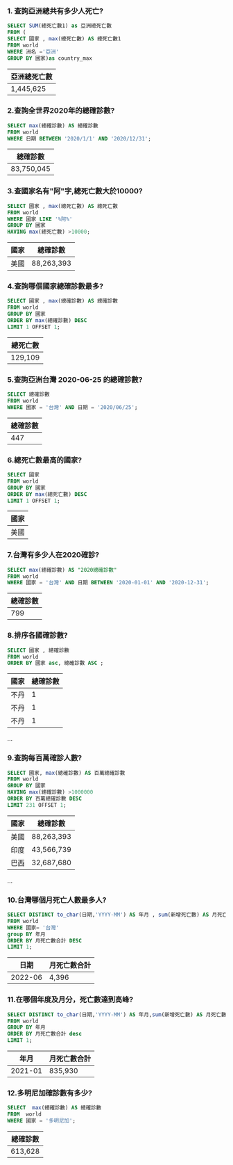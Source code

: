 ### 1. 查詢亞洲總共有多少人死亡?

```sql
SELECT SUM(總死亡數1) as 亞洲總死亡數
FROM (
SELECT 國家 , max(總死亡數) AS 總死亡數1
FROM world
WHERE 洲名 ='亞洲'
GROUP BY 國家)as country_max
```
| 亞洲總死亡數 |
| --- |
| 1,445,625 |


### 2.查詢全世界2020年的總確診數?

```sql
SELECT max(總確診數) AS 總確診數
FROM world
WHERE 日期 BETWEEN '2020/1/1' AND '2020/12/31';
```
| 總確診數 |
| --- |
| 83,750,045 |


### 3.查國家名有"阿"字,總死亡數大於10000?

```sql
SELECT 國家 , max(總死亡數) AS 總死亡數
FROM world
WHERE 國家 LIKE '%阿%'
GROUP BY 國家
HAVING max(總死亡數) >10000;
```
| 國家 | 總確診數 |
| --- | --- |
| 美國 | 88,263,393 |


### 4.查詢哪個國家總確診數最多?

```sql
SELECT 國家 , max(總確診數) AS 總確診數
FROM world
GROUP BY 國家
ORDER BY max(總確診數) DESC
LIMIT 1 OFFSET 1;
```
| 總死亡數 |
| --- |
| 129,109 |


### 5.查詢亞洲台灣 2020-06-25 的總確診數?

```sql
SELECT 總確診數
FROM world
WHERE 國家 = '台灣' AND 日期 = '2020/06/25';
```
| 總確診數 |
| --- |
| 447 |


### 6.總死亡數最高的國家?

```sql
SELECT 國家 
FROM world
GROUP BY 國家
ORDER BY max(總死亡數) DESC
LIMIT 1 OFFSET 1;
```
| 國家 |
| --- |
| 美國 |


### 7.台灣有多少人在2020確診?

```sql
SELECT max(總確診數) AS "2020總確診數"
FROM world
WHERE 國家 = '台灣' AND 日期 BETWEEN '2020-01-01' AND '2020-12-31';
```
| 總確診數 |
| --- |
| 799 |


### 8.排序各國確診數?

```sql
SELECT 國家 , 總確診數
FROM world
ORDER BY 國家 asc, 總確診數 ASC ;
```
| 國家 | 總確診數 |
| --- | --- |
| 不丹 | 1 |
| 不丹 | 1 |
| 不丹 | 1 |
...


### 9.查詢每百萬確診人數?

```sql
SELECT 國家, max(總確診數) AS 百萬總確診數
FROM world
GROUP BY 國家
HAVING max(總確診數) >1000000
ORDER BY 百萬總確診數 DESC
LIMIT 231 OFFSET 1;
```
| 國家 | 總確診數 |
| --- | --- |
| 美國 | 88,263,393 |
| 印度 | 43,566,739 |
| 巴西 | 32,687,680 |
...


### 10.台灣哪個月死亡人數最多人?

```sql
SELECT DISTINCT to_char(日期,'YYYY-MM') AS 年月 , sum(新增死亡數) AS 月死亡數合計
FROM world
WHERE 國家= '台灣'
group BY 年月
ORDER BY 月死亡數合計 DESC
LIMIT 1;
```
| 日期 | 月死亡數合計 |
| --- | --- |
| 2022-06 | 4,396 |


### 11.在哪個年度及月分，死亡數達到高峰?

```sql
SELECT DISTINCT to_char(日期,'YYYY-MM') AS 年月,sum(新增死亡數) AS 月死亡數合計
FROM world
GROUP BY 年月
ORDER BY 月死亡數合計 desc
LIMIT 1;
```
| 年月 | 月死亡數合計 |
| --- | --- |
| 2021-01 | 835,930 |


### 12.多明尼加確診數有多少?

```sql
SELECT  max(總確診數) AS 總確診數
FROM  world
WHERE 國家 = '多明尼加';
```
| 總確診數 |
| --- |
| 613,628 |